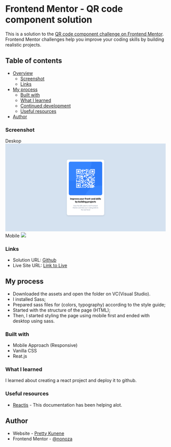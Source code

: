 # Frontend Mentor - QR code component solution

This is a solution to the [QR code component challenge on Frontend Mentor](https://www.frontendmentor.io/challenges/qr-code-component-iux_sIO_H). Frontend Mentor challenges help you improve your coding skills by building realistic projects. 



## Table of contents

- [Overview](#overview)
  - [Screenshot](#screenshot)
  - [Links](#links)
- [My process](#my-process)
  - [Built with](#built-with)
  - [What I learned](#what-i-learned)
  - [Continued development](#continued-development)
  - [Useful resources](#useful-resources)
- [Author](#author)





### Screenshot
Deskop
![](./src/qr-comment-desktop.png)
Mobile
![](./src/qr-comment-mobile.png)




### Links

- Solution URL: [Github](https://github.com/nonoza/qr-component)
- Live Site URL: [Link to Live](https://nonoza.github.io/qr-component/)

## My process
- Downloaded the assets and open the folder on VC(Visual Studio).
- I installed Sass;
- Prepared sass files for (colors, typography) according to the style guide;
- Started with the structure of the page (HTML);
- Then, I started styling the page using mobile first and ended with desktop using sass.
 
### Built with

- Mobile Approach (Responsive)
- Vanilla CSS
- Reat.js



### What I learned

I learned about creating a react project and deploy it to github.




### Useful resources

- [Reactjs](https://react.dev/) - This documentation has been helping alot.




## Author

- Website - [Pretty Kunene](http://prettynkunene.co.za/)
- Frontend Mentor - [@nonoza](https://www.frontendmentor.io/profile/nonoza)




